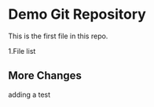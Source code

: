 # Demo Git Repository

This is the first file in this repo.

1.File list

## More Changes
adding a test

